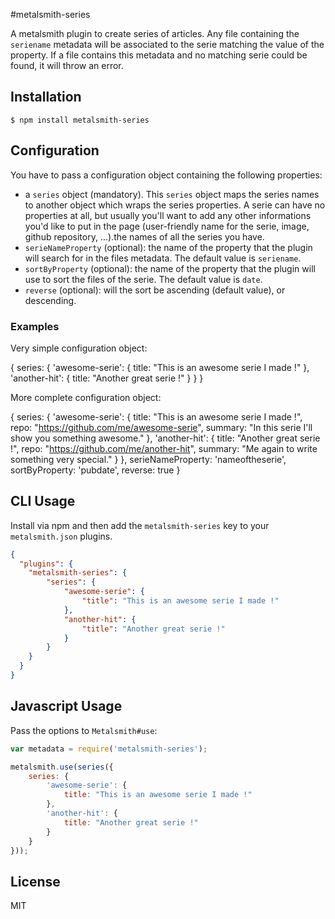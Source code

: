#metalsmith-series

A metalsmith plugin to create series of articles. Any file containing the `seriename` metadata will be associated to the serie matching the value of the property. If a file contains this metadata and no matching serie could be found, it will throw an error.

## Installation

    $ npm install metalsmith-series


## Configuration
You have to pass a configuration object containing the following properties:
- a `series` object (mandatory). This `series` object maps the series names to another object which wraps the series properties. A serie can have no properties at all, but usually you'll want to add any other informations you'd like to put in the page (user-friendly name for the serie, image, github repository, ...).the names of all the series you have.
- `serieNameProperty` (optional): the name of the property that the plugin will search for in the files metadata. The default value is `seriename`.
- `sortByProperty` (optional): the name of the property that the plugin will use to sort the files of the serie. The default value is `date`.
- `reverse` (optional): will the sort be ascending (default value), or descending.

### Examples

Very simple configuration object:

{
    series: {
        'awesome-serie': {
            title: "This is an awesome serie I made !"
        },
        'another-hit': {
            title: "Another great serie !"
        }
    }
}

More complete configuration object: 

{
    series: {
        'awesome-serie': {
            title: "This is an awesome serie I made !",
            repo: "https://github.com/me/awesome-serie",
            summary: "In this serie I'll show you something awesome."
        },
        'another-hit': {
            title: "Another great serie !",
            repo: "https://github.com/me/another-hit",
            summary: "Me again to write something very special."
        }
    },
    serieNameProperty: 'nameoftheserie',
    sortByProperty: 'pubdate',
    reverse: true
}

## CLI Usage

  Install via npm and then add the `metalsmith-series` key to your `metalsmith.json` plugins.

```json
{
  "plugins": {
    "metalsmith-series": {
        "series": {
            "awesome-serie": {
                "title": "This is an awesome serie I made !"
            },
            "another-hit": {
                "title": "Another great serie !"
            }
        }
    }
  }
}
```

## Javascript Usage

  Pass the options to `Metalsmith#use`:

```js
var metadata = require('metalsmith-series');

metalsmith.use(series({
    series: {
        'awesome-serie': {
            title: "This is an awesome serie I made !"
        },
        'another-hit': {
            title: "Another great serie !"
        }
    }
}));
```

## License

  MIT
